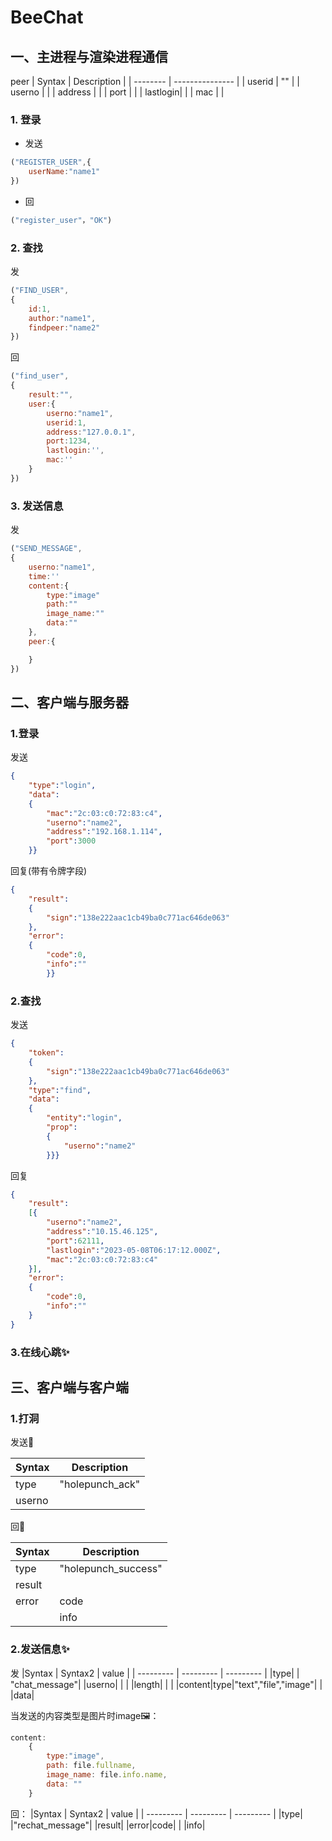 # BeeChat

## 一、主进程与渲染进程通信

peer
| Syntax   | Description     |
| -------- | --------------- |
| userid   | "" |
| userno   |                 |
| address  |                 |
| port     |                 |
| lastlogin|                 |
| mac      |                 |

### 1. 登录

* 发送

```javascript
("REGISTER_USER",{
    userName:"name1"
})
```

* 回

```javascript
("register_user"，"OK")
```

### 2. 查找

发

```javascript
("FIND_USER",
{
    id:1,
    author:"name1",
    findpeer:"name2"
})
```

回

```javascript
("find_user",
{
    result:"",
    user:{
        userno:"name1",
        userid:1,
        address:"127.0.0.1",
        port:1234,
        lastlogin:'',
        mac:''
    }
})
```

### 3. 发送信息

发

```javascript
("SEND_MESSAGE",
{
    userno:"name1",
    time:''
    content:{
        type:"image"
        path:""
        image_name:""
        data:""
    },
    peer:{

    }
})
```

## 二、客户端与服务器

### 1.登录

发送

```json
{
    "type":"login",
    "data":
    {
        "mac":"2c:03:c0:72:83:c4",
        "userno":"name2",
        "address":"192.168.1.114",
        "port":3000
    }}
```

回复(带有令牌字段)

```json
{
    "result":
    {
        "sign":"138e222aac1cb49ba0c771ac646de063"
    },
    "error":
    {
        "code":0,
        "info":""
        }}
```

### 2.查找

发送

```json
{
    "token":
    {
        "sign":"138e222aac1cb49ba0c771ac646de063"
    },
    "type":"find",
    "data":
    {
        "entity":"login",
        "prop":
        {
            "userno":"name2"
        }}}
```

回复

```json
{
    "result":
    [{
        "userno":"name2",
        "address":"10.15.46.125",
        "port":62111,
        "lastlogin":"2023-05-08T06:17:12.000Z",
        "mac":"2c:03:c0:72:83:c4"
    }],
    "error":
    {
        "code":0,
        "info":""
    }
}
```

### 3.在线心跳✨


## 三、客户端与客户端

### 1.打洞

发送📨

| Syntax   | Description     |
| -------- | --------------- |
| type     | "holepunch_ack" |
| userno   |                 |

回📡

| Syntax   | Description         |
| -------- | ------------------- |
| type     | "holepunch_success" |
| result   |                     |
| error|code|
|          |  info               |

### 2.发送信息✨

发
|Syntax     | Syntax2  | value |
| --------- | --------- | --------- |
|type| | "chat_message"|
|userno|              | |
|length|              | |
|content|type|"text","file","image"|
| |data|

当发送的内容类型是图片时image🖼️：

```javascript
content:
    {
        type:"image",
        path: file.fullname, 
        image_name: file.info.name, 
        data: ""
    }
```

回：
|Syntax     | Syntax2  | value |
| --------- | --------- | --------- |
|type| |"rechat_message"|
|result|
|error|code|
| |info|
